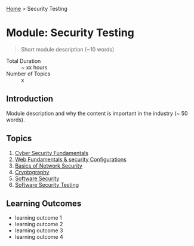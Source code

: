 [Home](../README.md) > Security Testing

# Module: Security Testing

> Short module description (~10 words)

<dl>
<dt>Total Duration</dt>
<dd>~ xx hours</dd>
<dt>Number of Topics</dt>
<dd>x</dd>
</dl>

## Introduction

Module description and why the content is important in the industry (~ 50 words).

## Topics

1. [Cyber Security Fundamentals](./01-topic-a.md)
2. [Web Fundamentals & security Configurations](./02-topic-a.md)
3. [Basics of Network Security](./03-topic-a.md)
4. [Cryptography](./03-topic-a.md)
5. [Software Security](./03-topic-a.md)
6. [Software Security Testing](./03-topic-a.md)


## Learning Outcomes

- learning outcome 1
- learning outcome 2
- learning outcome 3
- learning outcome 4
